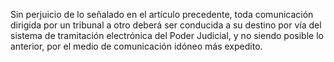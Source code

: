 Sin perjuicio de lo señalado en el artículo precedente, toda comunicación dirigida por un tribunal a otro deberá ser conducida a su destino por vía del sistema de tramitación electrónica del Poder Judicial, y no siendo posible lo anterior, por el medio de comunicación idóneo más expedito.